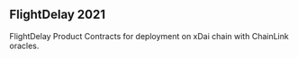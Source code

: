 ## FlightDelay 2021

FlightDelay Product Contracts for deployment on xDai chain with ChainLink oracles.
 
